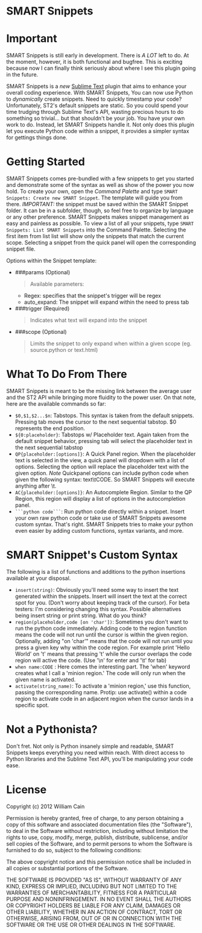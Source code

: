 SMART Snippets
==============

Important
=========
SMART Snippets is still early in development.  There is *A LOT* left to do.  At the moment, however, it is both functional and bugfree.  This is exciting because now I can finally think seriously about where I see this plugin going in the future.

SMART Snippets is a *new* [Sublime Text](http://sublimetext.com/2) plugin that aims to enhance your overall coding experience.  With SMART Snippets, You can now use Python to *dynamically* create snippets.  Need to quickly timestamp your code?  Unfortunately, ST2's default snippets are static.  So you could spend your time trudging through Sublime Text's API, wasting precious hours to do something so trivial... but that shouldn't be your job.  You have your own work to do.  Instead, let SMART Snippets handle it.  Not only does this plugin let you execute Python code within a snippet, it provides a simpler syntax for gettings things done.

Getting Started
===============
SMART Snippets comes pre-bundled with a few snippets to get you started and demonstrate some of the syntax as well as show of the power you now hold.  To create your own, open the *Command Palette* and type `SMART Snippets: Create new SMART Snippet`.  The template will guide you from there.  *IMPORTANT:* the snippet must be saved within the SMART Snippet folder.  It can be in a subfolder, though, so feel free to organize by language or any other preference.  SMART Snippets makes snippet management as easy and painless as possible.  To view a list of all your snippets, type `SMART Snippets: List SMART Snippets` into the Command Palette.  Selecting the first item from list list will show only the snippets that match the current scope.  Selecting a snippet from the quick panel will open the corresponding snippet file.

Options within the Snippet template:
- ###params (Optional)
  > Available parameters:
   - Regex: specifies that the snippet's trigger will be regex
   - auto_expand: The snippet will expand within the need to press tab
- ###trigger (Required)
  > Indicates what text will expand into the snippet
- ###scope (Optional)
  > Limits the snippet to only expand when within a given scope (eg. source.python or text.html)


What To Do From There
=====================
SMART Snippets is meant to be the missing link between the average user and the ST2 API while bringing more fluidity to the power user.  On that note, here are the available commands so far:

- `$0,$1,$2...$n`: Tabstops.  This syntax is taken from the default snippets.  Pressing tab moves the cursor to the next sequential tabstop.  $0 represents the end position.
- `${0:placeholder}`: Tabstops w/ Placeholder text.  Again taken from the default snippet behavior, pressing tab will select the placeholder text in the next sequential tabstop
- `QP{placeholder:[options]}`: A Quick Panel region.  When the placeholder text is selected in the view, a quick panel will dropdown with a list of options.  Selecting the option will replace the placeholder text with the given option.  *Note* Quickpanel options can include python code when given the following syntax: text\tCODE.  So SMART Snippets will execute anything after \t.
- `AC{placeholder:[options]}`: An Autocomplete Region.  Similar to the QP Region, this region will display a list of options in the autocompletion panel.
- `` ```python code``` ``: Run python code directly within a snippet.  Insert your own raw python code or take use of SMART Snippets awesome custom syntax.  That's right.  SMART Snippets tries to make your python even easier by adding custom functions, syntax variants, and more.

SMART Snippet's Custom Syntax
=============================
The following is a list of functions and additions to the python insertions available at your disposal.

- `insert(string)`: Obviously you'll need some way to insert the text generated within the snippets.  Insert will insert the text at the correct spot for you. (Don't worry about keeping track of the cursor).  For beta testers: I'm considering changing this syntax.  Possible alternatives being insert string or print string.  What do you think?
- `region(placeholder,code [on 'char'])`: Sometimes you don't want to run the python code immediately.  Adding code to the region function means the code will not run until the cursor is within the given region.  Optionally, adding "on 'char'" means that the code will not run until you press a given key why within the code region.  For example print 'Hello World' on 't' means that pressing 't' while the cursor overlaps the code region will active the code. (Use '\n' for enter and '\t' for tab)
- `when name:CODE` : Here comes the interesting part.  The 'when' keyword creates what I call a 'minion region.'  The code will only run when the given name is activated.
- `activate(string_name)`:  To activate a 'minion region,' use this function, passing the corresponding name.  Protip: use activate() within a code region to activate code in an adjacent region when the cursor lands in a specific spot.

Not a Pythonista?
=================
Don't fret.  Not only is Python insanely simple and readable, SMART Snippets keeps everything you need within reach.  With direct access to Python libraries and the Sublime Text API, you'll be manipulating your code ease.

License
=======
Copyright (c) 2012 William Cain

Permission is hereby granted, free of charge, to any person obtaining a copy of this software and associated documentation files (the "Software"), to deal in the Software without restriction, including without limitation the rights to use, copy, modify, merge, publish, distribute, sublicense, and/or sell copies of the Software, and to permit persons to whom the Software is furnished to do so, subject to the following conditions:

The above copyright notice and this permission notice shall be included in all copies or substantial portions of the Software.

THE SOFTWARE IS PROVIDED "AS IS", WITHOUT WARRANTY OF ANY KIND, EXPRESS OR IMPLIED, INCLUDING BUT NOT LIMITED TO THE WARRANTIES OF MERCHANTABILITY, FITNESS FOR A PARTICULAR PURPOSE AND NONINFRINGEMENT. IN NO EVENT SHALL THE AUTHORS OR COPYRIGHT HOLDERS BE LIABLE FOR ANY CLAIM, DAMAGES OR OTHER LIABILITY, WHETHER IN AN ACTION OF CONTRACT, TORT OR OTHERWISE, ARISING FROM, OUT OF OR IN CONNECTION WITH THE SOFTWARE OR THE USE OR OTHER DEALINGS IN THE SOFTWARE.